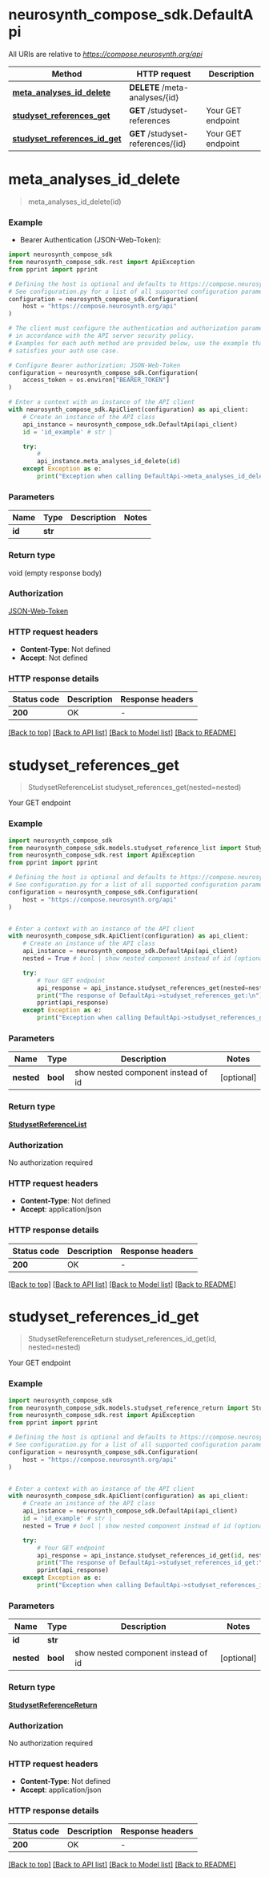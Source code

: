 # neurosynth_compose_sdk.DefaultApi

All URIs are relative to *https://compose.neurosynth.org/api*

Method | HTTP request | Description
------------- | ------------- | -------------
[**meta_analyses_id_delete**](DefaultApi.md#meta_analyses_id_delete) | **DELETE** /meta-analyses/{id} | 
[**studyset_references_get**](DefaultApi.md#studyset_references_get) | **GET** /studyset-references | Your GET endpoint
[**studyset_references_id_get**](DefaultApi.md#studyset_references_id_get) | **GET** /studyset-references/{id} | Your GET endpoint


# **meta_analyses_id_delete**
> meta_analyses_id_delete(id)



### Example

* Bearer Authentication (JSON-Web-Token):

```python
import neurosynth_compose_sdk
from neurosynth_compose_sdk.rest import ApiException
from pprint import pprint

# Defining the host is optional and defaults to https://compose.neurosynth.org/api
# See configuration.py for a list of all supported configuration parameters.
configuration = neurosynth_compose_sdk.Configuration(
    host = "https://compose.neurosynth.org/api"
)

# The client must configure the authentication and authorization parameters
# in accordance with the API server security policy.
# Examples for each auth method are provided below, use the example that
# satisfies your auth use case.

# Configure Bearer authorization: JSON-Web-Token
configuration = neurosynth_compose_sdk.Configuration(
    access_token = os.environ["BEARER_TOKEN"]
)

# Enter a context with an instance of the API client
with neurosynth_compose_sdk.ApiClient(configuration) as api_client:
    # Create an instance of the API class
    api_instance = neurosynth_compose_sdk.DefaultApi(api_client)
    id = 'id_example' # str | 

    try:
        # 
        api_instance.meta_analyses_id_delete(id)
    except Exception as e:
        print("Exception when calling DefaultApi->meta_analyses_id_delete: %s\n" % e)
```



### Parameters


Name | Type | Description  | Notes
------------- | ------------- | ------------- | -------------
 **id** | **str**|  | 

### Return type

void (empty response body)

### Authorization

[JSON-Web-Token](../README.md#JSON-Web-Token)

### HTTP request headers

 - **Content-Type**: Not defined
 - **Accept**: Not defined

### HTTP response details

| Status code | Description | Response headers |
|-------------|-------------|------------------|
**200** | OK |  -  |

[[Back to top]](#) [[Back to API list]](../README.md#documentation-for-api-endpoints) [[Back to Model list]](../README.md#documentation-for-models) [[Back to README]](../README.md)

# **studyset_references_get**
> StudysetReferenceList studyset_references_get(nested=nested)

Your GET endpoint



### Example


```python
import neurosynth_compose_sdk
from neurosynth_compose_sdk.models.studyset_reference_list import StudysetReferenceList
from neurosynth_compose_sdk.rest import ApiException
from pprint import pprint

# Defining the host is optional and defaults to https://compose.neurosynth.org/api
# See configuration.py for a list of all supported configuration parameters.
configuration = neurosynth_compose_sdk.Configuration(
    host = "https://compose.neurosynth.org/api"
)


# Enter a context with an instance of the API client
with neurosynth_compose_sdk.ApiClient(configuration) as api_client:
    # Create an instance of the API class
    api_instance = neurosynth_compose_sdk.DefaultApi(api_client)
    nested = True # bool | show nested component instead of id (optional)

    try:
        # Your GET endpoint
        api_response = api_instance.studyset_references_get(nested=nested)
        print("The response of DefaultApi->studyset_references_get:\n")
        pprint(api_response)
    except Exception as e:
        print("Exception when calling DefaultApi->studyset_references_get: %s\n" % e)
```



### Parameters


Name | Type | Description  | Notes
------------- | ------------- | ------------- | -------------
 **nested** | **bool**| show nested component instead of id | [optional] 

### Return type

[**StudysetReferenceList**](StudysetReferenceList.md)

### Authorization

No authorization required

### HTTP request headers

 - **Content-Type**: Not defined
 - **Accept**: application/json

### HTTP response details

| Status code | Description | Response headers |
|-------------|-------------|------------------|
**200** | OK |  -  |

[[Back to top]](#) [[Back to API list]](../README.md#documentation-for-api-endpoints) [[Back to Model list]](../README.md#documentation-for-models) [[Back to README]](../README.md)

# **studyset_references_id_get**
> StudysetReferenceReturn studyset_references_id_get(id, nested=nested)

Your GET endpoint

### Example


```python
import neurosynth_compose_sdk
from neurosynth_compose_sdk.models.studyset_reference_return import StudysetReferenceReturn
from neurosynth_compose_sdk.rest import ApiException
from pprint import pprint

# Defining the host is optional and defaults to https://compose.neurosynth.org/api
# See configuration.py for a list of all supported configuration parameters.
configuration = neurosynth_compose_sdk.Configuration(
    host = "https://compose.neurosynth.org/api"
)


# Enter a context with an instance of the API client
with neurosynth_compose_sdk.ApiClient(configuration) as api_client:
    # Create an instance of the API class
    api_instance = neurosynth_compose_sdk.DefaultApi(api_client)
    id = 'id_example' # str | 
    nested = True # bool | show nested component instead of id (optional)

    try:
        # Your GET endpoint
        api_response = api_instance.studyset_references_id_get(id, nested=nested)
        print("The response of DefaultApi->studyset_references_id_get:\n")
        pprint(api_response)
    except Exception as e:
        print("Exception when calling DefaultApi->studyset_references_id_get: %s\n" % e)
```



### Parameters


Name | Type | Description  | Notes
------------- | ------------- | ------------- | -------------
 **id** | **str**|  | 
 **nested** | **bool**| show nested component instead of id | [optional] 

### Return type

[**StudysetReferenceReturn**](StudysetReferenceReturn.md)

### Authorization

No authorization required

### HTTP request headers

 - **Content-Type**: Not defined
 - **Accept**: application/json

### HTTP response details

| Status code | Description | Response headers |
|-------------|-------------|------------------|
**200** | OK |  -  |

[[Back to top]](#) [[Back to API list]](../README.md#documentation-for-api-endpoints) [[Back to Model list]](../README.md#documentation-for-models) [[Back to README]](../README.md)


